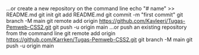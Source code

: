 …or create a new repository on the command line
echo "# name" >> README.md
git init
git add README.md
git commit -m "first commit"
git branch -M main
git remote add origin https://github.com/Kavleeri/Tugas-Pemweb-CSS2.git
git push -u origin main
…or push an existing repository from the command line
git remote add origin https://github.com/Karrken/Tugas-Pemweb-CSS2.git
git branch -M main
git push -u origin main
